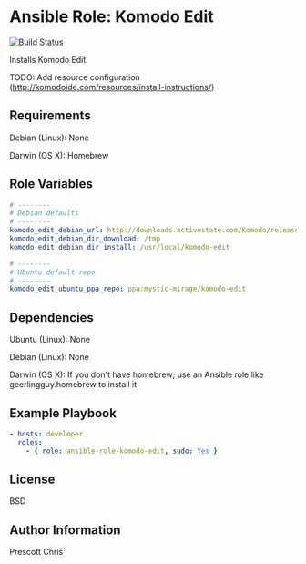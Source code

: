 Ansible Role: Komodo Edit
========
[![Build Status](https://travis-ci.org/cmprescott/ansible-role-komodo-edit.svg?branch=master)](https://travis-ci.org/cmprescott/ansible-role-komodo-edit)

Installs Komodo Edit.

TODO: Add resource configuration (http://komodoide.com/resources/install-instructions/)

Requirements
------------

Debian (Linux): None

Darwin (OS X): Homebrew

Role Variables
--------------

```yaml
# --------
# Debian defaults
# --------
komodo_edit_debian_url: http://downloads.activestate.com/Komodo/releases/8.5.4/Komodo-Edit-8.5.4-14424-linux-x86_64.tar.gz
komodo_edit_debian_dir_download: /tmp
komodo_edit_debian_dir_install: /usr/local/komodo-edit

# --------
# Ubuntu default repo
# --------
komodo_edit_ubuntu_ppa_repo: ppa:mystic-mirage/komodo-edit
```

Dependencies
------------

Ubuntu (Linux): None

Debian (Linux): None

Darwin (OS X): If you don't have homebrew; use an Ansible role like geerlingguy.homebrew to install it

Example Playbook
-------------------------

```yaml
- hosts: developer
  roles:
    - { role: ansible-role-komodo-edit, sudo: Yes }
```

License
-------

BSD

Author Information
------------------

Prescott Chris
